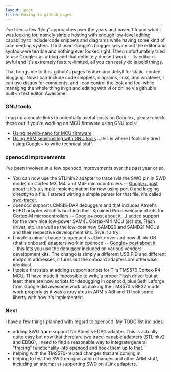 ```yaml
---
layout: post
title: Moving to github pages
---
```


I've tried a few 'blog' approaches over the years and haven't found what I was looking for, namely simple hosting 
with enough low-level editing capability to include code snippets and diagrams while having some kind of commenting system.
I first used Google's blogger service but the editor and syntax were terrible and nothing ever looked right.  I then
unfortunately tried to use Google+ as a blog and that definitely doesn't work -- its editor is awful and it's extremely
feature-limited, all you can really do is bold things.

That brings me to this, github's pages feature and Jekyll for static-content blogging.  Now I can include code snippets,
diagrams, links, and whatever, I can use disqus for comments, and I can control the look and feel while managing the whole
thing in git and editing with vi or online via github's built-in text editor.  Awesome!

### GNU tools

I dug up a couple links to potentially useful posts on Google+, please check these out if you're working on MCU firmware
using GNU tools:

* [Using newlib-nano for MCU firmware](https://plus.google.com/102918008620512795495/posts/XUr9VBPFDn7)
* [Using ARM semihosting with GNU tools](https://plus.google.com/102918008620512795495/posts/5rupuziHKGC) ...this is where I foolishly tired using Google+ to write technical stuff.

### openocd improvements

I've been involved in a few openocd improvements over the past year or so,

* You can now use the STLinkv2 adapter to trace (via the SWO pin in SWD mode) on Cortex M3, M4, and M4F microcontrollers -- [Google+ post about it](https://plus.google.com/102918008620512795495/posts/8kev5pwiJPT) it's a simple implementation for now using port 0 and logging directly to a file.  I started wirting a simple parser for that file, it's called [swo-tracer](https://github.com/yurovsky/swo-tracer).
* openocd supports CMSIS-DAP debuggers and that includes Atmel's EDBG adapter which is built into their Xplained Pro development kits for Cortex-M microcontrollers -- [Google+ post about it](https://plus.google.com/102918008620512795495/posts/5JTehC7ngTq) ...I added support for the very nice low-power SAM4L Cortex-M4 MCU (scripts, Flash driver, etc.) as well as the low-cost new SAMD20 and SAMD21 MCUs and their respective development kits.  Give it a try!
* I made a minor change to openocd's JLink driver and now JLink-OB (that's onboard) adapters work in openocd -- [Google+ post about it](https://plus.google.com/102918008620512795495/posts/ZcbBGW1Kwpa) ...this lets you use the debugger included on various vendors' development kits.  The change is simply a different USB PID and different endpoint addresses, it turns out the onboard adapters are otherwise identical.
* I took a first stab at adding support scripts for TI's TMS570 Cortex-R4 MCU.  TI have made it impossible to write a proper Flash driver but at least there are now scripts for debugging in openocd, plus Seth Laforge from Google did awesome work on making the TMS570's BE32 mode work properly as it was a gray area in ARM's ABI and TI took some liberty with how it's implemented.

### Next

I have a few things planned with regard to openocd.  My TODO list includes:

* adding SWO trace support for Atmel's EDBG adapter.  This is actually quite easy but now that there are two trace-capable adapters (STLinkv2 and EDBG), I need to find a reasonable way to integrate general "tracing" functionality into openocd and hook them up to that.
* helping with the TMS570-related changes that are coming in.
* helping to test the SWD reorganization changes and other ARM stuff, including an attempt at supporting SWD on JLink adapters.
